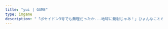 ```yaml
---
title: "yui | GAME"
type: imgame
description: "「ポセイドン3号でも無理だったか...地球に発射じゃあ！」ひょんなことから宇宙人の標的に？"
---
```

